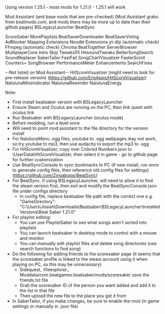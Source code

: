 Using version 1.25.1 - most mods for 1.21.0 - 1.25.1 will work

Mod Assistant (and base mods that are pre-checked) (Mod Assistant grabs from beatmods.com, and mods there may be more up to date than their github pages)
BSLegacyLauncher
BeatSync

ScoreSaber
MorePlaylists
BeatSaverDownloader
BeatSaverVoting
AdBlocker
Mapping Extensions
Noodle Extensions
yt-dlp (automatic check)
FFmpeg (automatic check)
Chroma
BeatTogether
ServerBrowser
MultiplayerCore
Intro Skip
Tweaks55
HitsoundTweaks
BetterSongSearch
SoundReplacer
SaberTailor
FastFail
SongChartVisualizer
FasterScroll
Counters+
SongBrowser
PerformanceMeter
Enhancements
SearchFixes


--Not listed on Mod Assistant--
HitScoreVisualizer (might need to look for pre-release version) (https://github.com/ErisApps/HitScoreVisualizer)
NalulunaMissIndicator
NalulunaRewinder
NalulunaEnergy


Note:
- First install beatsaber version with BSLegacyLauncher
- Ensure Steam and Oculus are running on the PC, then link quest with oculus link
- Run Beatsaber with BSLegacyLauncher (oculus mode)
- Before modding, run a level once
- Will need to point mod assistant to the file directory for the version install
- For NalulunaMenu .ogg files, youtube to .ogg webpages may not work, so try youtube to mp3, then use audacity to export the mp3 to .ogg
- For HitScoreVisualizer, copy over Colored Numbers.json to \UserData\HitScoreVisualizer, then select it in game - go to github page for further customization
- Use BeatSyncConsole to sync bookmarks to PC (if new install, run once to generate config files, then reference old config files for settings) (https://github.com/Zingabopp/BeatSync)
- For BeatSync, if using BSLegacyLauncher, will need to allow it to find the steam version first, then exit and modify the BeatSyncConsole.json file under configs directory
	- In config file, replace beatsaber file path with the correct one e.g. "GameDirectory": "C:\\Users\\Josiah\\Downloads\\Beatsaber\\BSLegacyLauncher\\Installed Versions\\Beat Saber 1.21.0"
- For playlist editing:
	- You can use PlaylistSaber to see what songs aren't sorted into playlists
	- You can launch beatsaber in desktop mode to control with a mouse and monitor
	- You can manually edit playlist files and delete song directories (use search functions to find song)
- Do the following for adding friends to the scoresaber page (it seems that the scoresaber profile is linked to the steam account using it when playing on PC, so this may be unnecessary)
	- Sidequest, :fileexplorer:, Moddata/com.beatgames.beatsaber/mods/scoresaber save the friends.txt file
	- Grab the scoresaber ID of the person you want added and add it to the list in that file 
	- Then upload the new file to the place you got it from
- In SaberTailor, if you make changes, be sure to enable the mod (in game settings or manually in .json file)